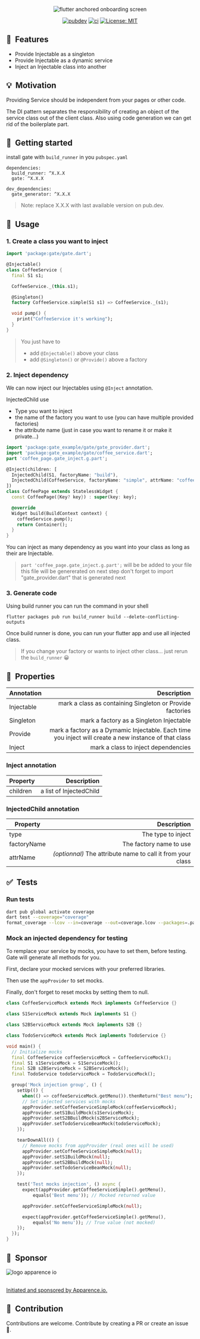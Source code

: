 <p align="center">
<img src="https://github.com/Apparence-io/gate/raw/master/packages/gate_generator/doc/images/cover.png" alt="flutter anchored onboarding screen" />
</p>

<p align="center">
  <a href="https://pub.dev/packages/gate_generator"><img src="https://img.shields.io/pub/v/gate_generator" alt="pubdev" style="max-width: 100%;"></a>
  <a href="https://github.com/Apparence-io/gate/actions"><img src="https://github.com/Apparence-io/gate/workflows/Dart%20CI/badge.svg" alt="ci" style="max-width: 100%;"></a>
  <a href="https://opensource.org/licenses/MIT" rel="nofollow"><img src="https://camo.githubusercontent.com/83d3746e5881c1867665223424263d8e604df233d0a11aae0813e0414d433943/68747470733a2f2f696d672e736869656c64732e696f2f62616467652f6c6963656e73652d4d49542d626c75652e737667" alt="License: MIT" data-canonical-src="https://img.shields.io/badge/license-MIT-blue.svg" style="max-width: 100%;"></a>
</p>

## 💎&nbsp; Features
- Provide Injectable as a singleton
- Provide Injectable as a dynamic service
- Inject an Injectable class into another

## 💡&nbsp; Motivation
Providing Service should be independent from your pages or other code. 

The DI pattern separates the responsibility of creating an object of the service class out of the client class.
Also using code generation we can get rid of the boilerplate part. 

## 🚀&nbsp; Getting started
install gate with `build_runner` in you `pubspec.yaml` 
```
dependencies:
  build_runner: ^X.X.X
  gate: ^X.X.X

dev_dependencies:
  gate_generator: ^X.X.X
```
> Note: replace X.X.X with last available version on pub.dev.

## 📖&nbsp; Usage

### 1. Create a class you want to inject

```dart
import 'package:gate/gate.dart';

@Injectable()
class CoffeeService {
  final S1 s1;

  CoffeeService._(this.s1);

  @Singleton()
  factory CoffeeService.simple(S1 s1) => CoffeeService._(s1);

  void pump() {
    print("CoffeeService it's working");
  }
}
```

> You just have to 
> - add `@Injectable()` above your class
> - add `@Singleton()` or `@Provide()` above a factory 

### 2. Inject dependency 

We can now inject our Injectables using `@Inject` annotation.

InjectedChild use
- Type you want to inject
- the name of the factory you want to use (you can have multiple provided factories)
- the attribute name (just in case you want to rename it or make it private...)

```dart
import 'package:gate_example/gate/gate_provider.dart';
import 'package:gate_example/gate/coffee_service.dart';
part 'coffee_page.gate_inject.g.part';

@Inject(children: [
  InjectedChild(S1, factoryName: "build"),
  InjectedChild(CoffeeService, factoryName: "simple", attrName: "coffeeService"),
])
class CoffeePage extends StatelessWidget {
  const CoffeePage({Key? key}) : super(key: key);

  @override
  Widget build(BuildContext context) {
    coffeeService.pump();
    return Container();
  }
}
```
You can inject as many dependency as you want into your class as long as their are Injectable. 
> ```part 'coffee_page.gate_inject.g.part';```  will be be added to your file
> this file will be genererated on next step
> don't forget to import "gate_provider.dart" that is generated next

### 3. Generate code
Using build runner you can run the command in your shell 
```shell
flutter packages pub run build_runner build --delete-conflicting-outputs
```

Once build runner is done, you can run your flutter app and use all injected class. 

> If you change your factory or wants to inject other class... just rerun the `build_runner` 😀

## 📗&nbsp; Properties
| Annotation   |      Description                                                     | 
|--------------|---------------------------------------------------------------------:|
| Injectable   |  mark a class as containing Singleton or Provide factories           | 
| Singleton    |  mark a factory as a Singleton Injectable                            | 
| Provide      |  mark a factory as a Dymamic Injectable. Each time you inject will create a new instance of that class           | 
| Inject    |  mark a class to inject dependencies                           | 


### Inject annotation
| Property        |      Description                                                     | 
|-----------------|---------------------------------------------------------------------:|
| children        |  a list of InjectedChild                                             | 


### InjectedChild annotation
| Property        |      Description                                                     | 
|-----------------|---------------------------------------------------------------------:|
| type            |  The type to inject                                                  | 
| factoryName     |  The factory name to use                                             | 
| attrName        |  *(optionnal)* The attribute name to call it from your class         | 

## ✅&nbsp; Tests

### Run tests
```bash
dart pub global activate coverage
dart test --coverage="coverage"
format_coverage --lcov --in=coverage --out=coverage.lcov --packages=.packages --report-on=lib
```

### Mock an injected dependency for testing

To remplace your service by mocks, you have to set them, before testing.
Gate will generate all methods for you. 

First, declare your mocked services with your preferred libraries.

Then use the `appProvider` to set mocks.

Finally, don't forget to reset mocks by setting them to null.

```dart
class CoffeeServiceMock extends Mock implements CoffeeService {}

class S1ServiceMock extends Mock implements S1 {}

class S2BServiceMock extends Mock implements S2B {}

class TodoServiceMock extends Mock implements TodoService {}

void main() {
  // Initialize mocks
  final CoffeeService coffeeServiceMock = CoffeeServiceMock();
  final S1 s1ServiceMock = S1ServiceMock();
  final S2B s2BServiceMock = S2BServiceMock();
  final TodoService todoServiceMock = TodoServiceMock();

  group('Mock injection group', () {
    setUp(() {
      when(() => coffeeServiceMock.getMenu()).thenReturn("Best menu");
      // Set injected services with mocks
      appProvider.setCoffeeServiceSimpleMock(coffeeServiceMock);
      appProvider.setS1BuildMock(s1ServiceMock);
      appProvider.setS2BBuildMock(s2BServiceMock);
      appProvider.setTodoServiceBeanMock(todoServiceMock);
    });

    tearDownAll(() {
      // Remove mocks from appProvider (real ones will be used)
      appProvider.setCoffeeServiceSimpleMock(null);
      appProvider.setS1BuildMock(null);
      appProvider.setS2BBuildMock(null);
      appProvider.setTodoServiceBeanMock(null);
    });

    test('Test mocks injection', () async {
      expect(appProvider.getCoffeeServiceSimple().getMenu(),
          equals('Best menu')); // Mocked returned value

      appProvider.setCoffeeServiceSimpleMock(null);

      expect(appProvider.getCoffeeServiceSimple().getMenu(),
          equals('No menu')); // True value (not mocked)
    });
  });
}
```

## 📣&nbsp; Sponsor

<img src="https://github.com/Apparence-io/bart/raw/master/.github/img/apparence_logo.png" alt="logo apparence io" />
<br />
<br />

[Initiated and sponsored by Apparence.io.](https://apparence.io)

## 👥&nbsp; Contribution

Contributions are welcome.
Contribute by creating a PR or create an issue 🎉.